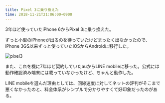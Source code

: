 ```yaml
---
title: Pixel 3に乗り換えた
time: 2018-11-21T21:06:00+0900
---
```


3年ほど使っていたiPhone 6からPixel 3に乗り換えた。

ずっと小型のiPhoneが出るのを待っていたけどまったく出なかったので、iPhone 3GS以来ずっと使っていたiOSからAndroidに移行した。

![pixel3](/images/posts/48/pixel3.jpg)

また、これを機に7年ほど契約していたauからLINE mobileに移った。公式には動作確認済み端末には載っていなかったけど、ちゃんと動作した。

LINE mobileを選んだ理由としては、回線速度に対してネットの評判がそこまで悪くなかったのと、料金体系がシンプルで分かりやすくて好印象だったのがある。
